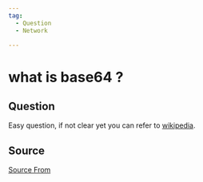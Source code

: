 ```yaml
---
tag:
  - Question
  - Network

---
```

  
# what is base64 ?

## Question
Easy question, if not clear yet you can refer to [wikipedia](https://en.wikipedia.org/wiki/Base64).




##  Source
[Source From](https://bigfrontend.dev/question/base64)

  